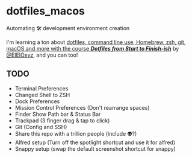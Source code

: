
# dotfiles_macos
Automating 🛠  development  environment creation

I'm learning a ton about [dotfiles, command line use, Homebrew, zsh, git, macOS and more with the course ***Dotfiles from Start to Finish-ish***](http://dotfiles.eieio.xyz/) by [@EIEIOxyz](https://twitter.com/EIEIOxyz/), and you can too!


## TODO
- Terminal Preferences
- Changed Shell to ZSH
- Dock Preferences
- Mission Control Preferences (Don't rearrange spaces)
- Finder Show Path bar & Status Bar
- Trackpad (3 finger drag & tap to click)
- Git (Config and SSH)
- Share this repo with a trillion people (include 👽?)
- Alfred setup (Turn off the spotlight shortcut and use it for alfred)
- Snappy setup (swap the default screenshot shortcut for snappy)
